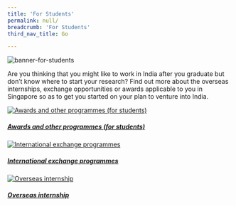 ```yaml
---
title: 'For Students'
permalink: null/
breadcrumb: 'For Students'
third_nav_title: Go

---
```



![banner-for-students](\images\india-students\For-students-new.jpg)

Are you thinking that you might like to work in India after you graduate but don’t know where to start your research? Find out more about the overseas internships, exchange opportunities or awards applicable to you in Singapore so as to get you started on your plan to venture into India.

<div>
	<div class="row is-multiline">
		<div class="col is-half-tablet padding--bottom--lg">
			<a href="/india/go/for-students/awards-for-students/" class="project-link">
				<img src="/images/india-students/awards-students-small.jpg" alt="Awards and other programmes (for students)" class="project-image">
			<div class="project-card">
				<div class="project-title margin--bottom--xs">
					<h5><b>Awards and other programmes (for students)</b></h5>
				</div>
			</div>
			</a>
		</div>
		<div class="col is-half-tablet padding--bottom--lg">
			<a href="/india/go/for-students/international-exchange-programmes/" class="project-link">
				<img src="/images/india-students/international-exchange-programmes-small.jpg" alt="International exchange programmes" class="project-image">
			<div class="project-card">
				<div class="project-title margin--bottom--xs">
					<h5><b>International exchange programmes</b></h5>
				</div>
			</div>
			</a>
		</div>
	</div>
</div>

<p><p>

<div>
	<div class="row is-multiline">
		<div class="col is-half-tablet padding--bottom--lg">
			<a href="/india/go/for-students/overseas-internships/" class="project-link">
				<img src="/images/india-students/overseas-internships-small.jpg" alt="Overseas internship" class="project-image">
			<div class="project-card">
				<div class="project-title margin--bottom--xs">
					<h5><b>Overseas internship</b></h5>
				</div>
			</div>
			</a>
		</div>
	</div>
</div>
